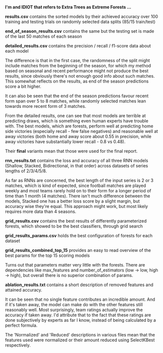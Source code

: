 **I'm and IDIOT that refers to Extra Trees as Extreme Forests ...**

**results.csv** contains the sorted models by their achieved accuracy over 100 training and testing trials on randomly selected data splits (85/15 train/test)

**end_of_season_results.csv** contains the same but the testing set is made of the last 50 matches of each season

**detailed_results.csv** contains the precision / recall / f1-score data about each model

The difference is that in the first case, the randomness of the split might include matches from the beginning of the season, for which my method based on
seasonal and recent performance might not produce the best results, since obviously there's not enough good info about such matches.
This somewhat reflects on the results, as end of the season predictions score a bit higher.

It can also be seen that the end of the season predictions favour recent form span over 5 to 8 matches, while randomly selected matches lean towards more recent form of 3 matches.

From the detailed results, one can see that most models are terrible at predicting draws, which
is something even human experts have trouble with. The best models, which are forests, perform well at
predicting home side victories (especially recall - few false negatives) and reasonable well at away victories (both home and away score about 0.55 in precision, while away victories have substantially lower
recall - 0.8 vs 0.48).

Their **final** variants mean that those were used for the final report.


**rnn_results.txt** contains the loss and accuracy of all three RNN models (Shallow, Stacked, Bidirectional, in that order) across datasets of series lengths of 2/3/4/5/8.

As far as RNNs are concerned, the best length of the input series is 2 or 3 matches, which is kind of expected, since football matches are played weekly and most teams rarely hold on to their form for a longer period of time than 1 month (4 matches). There isn't much difference between the models, Stacked one has a better loss score by a slight margin, but accuracy wise they're equal. This approach might work, but most likely requires more data than 4 seasons.


**grid_results.csv** contains the best results of differently parameterized forests, which showed to be the best classifiers, through grid search

**grid_results_params.csv** holds the best configuration of forests for each dataset

**grid_results_combined_top_15** provides an easy to read overview of the best params for the top 15 scoring models


Turns out that parameters matter very little with the forests. There are dependencies like max_features and number_of_estimators (low -> low, high -> high), but overall there is no superior combination of params.


**ablation_results.txt** contains a short description of removed features and attained accuracy.

It can be seen that no single feature contributes an incredible amount. And if it's taken away, the model can make do with the other features still reasonably well. Most surprisingly, team ratings actually improve the accuracy if taken away. I'd attribute that to the fact that these ratings are done subjectively by experts as far I know, instead of being calculated by a perfect formula. 




The 'Normalized' and 'Reduced' descriptions in various files mean that the features used were normalized or their amount reduced using SelectKBest respectively.
